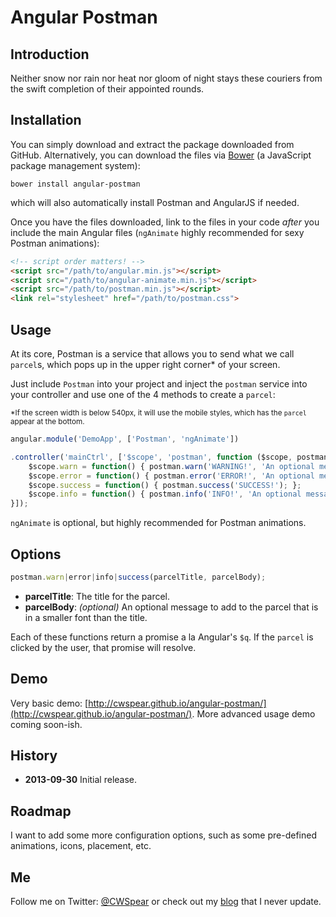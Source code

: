 Angular Postman
===============

## Introduction

Neither snow nor rain nor heat nor gloom of night stays these couriers from the swift completion of their appointed rounds.

## Installation

You can simply download and extract the package downloaded from GitHub. Alternatively, you can download the files via [Bower](http://bower.io/) (a JavaScript package management system):

```
bower install angular-postman
```

which will also automatically install Postman and AngularJS if needed.

Once you have the files downloaded, link to the files in your code *after* you include the main Angular files (`ngAnimate` highly recommended for sexy Postman animations):

```html
<!-- script order matters! -->
<script src="/path/to/angular.min.js"></script>
<script src="/path/to/angular-animate.min.js"></script>
<script src="/path/to/postman.min.js"></script>
<link rel="stylesheet" href="/path/to/postman.css">
```

## Usage

At its core, Postman is a service that allows you to send what we call `parcel`s, which pops up in the upper right corner* of your screen.

Just include `Postman` into your project and inject the `postman` service into your controller and use one of the 4 methods to create a `parcel`:

<small>*If the screen width is below 540px, it will use the mobile styles, which has the `parcel` appear at the bottom.</small>

```js
angular.module('DemoApp', ['Postman', 'ngAnimate'])

.controller('mainCtrl', ['$scope', 'postman', function ($scope, postman) {
    $scope.warn = function() { postman.warn('WARNING!', 'An optional message...'); };
    $scope.error = function() { postman.error('ERROR!', 'An optional message...'); };
    $scope.success = function() { postman.success('SUCCESS!'); };
    $scope.info = function() { postman.info('INFO!', 'An optional message... This message is quite a bit longer. It will never go more than 50% of the screen.'); };
}]);
```

`ngAnimate` is optional, but highly recommended for Postman animations.

## Options

```js
postman.warn|error|info|success(parcelTitle, parcelBody);
```

* **parcelTitle**: The title for the parcel.
* **parcelBody**: *(optional)* An optional message to add to the parcel that is in a smaller font than the title.

Each of these functions return a promise a la Angular's `$q`. If the `parcel` is clicked by the user, that promise will resolve.

## Demo

Very basic demo: [http://cwspear.github.io/angular-postman/](http://cwspear.github.io/angular-postman/). More advanced usage demo coming soon-ish.

## History

* **2013-09-30** Initial release.

## Roadmap

I want to add some more configuration options, such as some pre-defined animations, icons, placement, etc.

## Me

Follow me on Twitter: [@CWSpear](https://twitter.com/CWSpear) or check out my [blog](http://cameronspear.com/blog/) that I never update.

